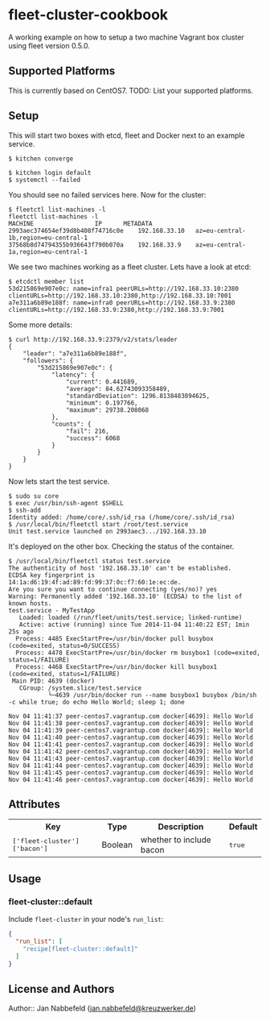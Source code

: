 # fleet-cluster-cookbook

A working example on how to setup a two machine Vagrant box cluster using fleet version 0.5.0.

## Supported Platforms

This is currently based on CentOS7. 
TODO: List your supported platforms.

## Setup

This will start two boxes with etcd, fleet and Docker next to an example service.

```
$ kitchen converge
```

```
$ kitchen login default
$ systemctl --failed
```

You should see no failed services here. Now for the cluster:

```
$ fleetctl list-machines -l
fleetctl list-machines -l
MACHINE					IP		METADATA
2993aec374654ef39d8b408f74716c0e	192.168.33.10	az=eu-central-1b,region=eu-central-1
37568b8d74794355b936643f790b070a	192.168.33.9	az=eu-central-1a,region=eu-central-1
```

We see two machines working as a fleet cluster. Lets have a look at etcd:

```
$ etcdctl member list
53d215869e907e0c: name=infra1 peerURLs=http://192.168.33.10:2380 clientURLs=http://192.168.33.10:2380,http://192.168.33.10:7001
a7e311a6b89e188f: name=infra0 peerURLs=http://192.168.33.9:2380 clientURLs=http://192.168.33.9:2380,http://192.168.33.9:7001
```

Some more details:

```
$ curl http://192.168.33.9:2379/v2/stats/leader
{
    "leader": "a7e311a6b89e188f",
    "followers": {
        "53d215869e907e0c": {
            "latency": {
                "current": 0.441689,
                "average": 84.62743093358489,
                "standardDeviation": 1296.8138483894625,
                "minimum": 0.197766,
                "maximum": 29738.208068
            },
            "counts": {
                "fail": 216,
                "success": 6068
            }
        }
    }
}
```

Now lets start the test service.

```
$ sudo su core
$ exec /usr/bin/ssh-agent $SHELL
$ ssh-add
Identity added: /home/core/.ssh/id_rsa (/home/core/.ssh/id_rsa)
$ /usr/local/bin/fleetctl start /root/test.service
Unit test.service launched on 2993aec3.../192.168.33.10
```

It's deployed on the other box. Checking the status of the container.

```
$ /usr/local/bin/fleetctl status test.service
The authenticity of host '192.168.33.10' can't be established.
ECDSA key fingerprint is 14:1a:d6:19:4f:ad:89:fd:99:37:0c:f7:60:1e:ec:de.
Are you sure you want to continue connecting (yes/no)? yes
Warning: Permanently added '192.168.33.10' (ECDSA) to the list of known hosts.
test.service - MyTestApp
   Loaded: loaded (/run/fleet/units/test.service; linked-runtime)
   Active: active (running) since Tue 2014-11-04 11:40:22 EST; 1min 25s ago
  Process: 4485 ExecStartPre=/usr/bin/docker pull busybox (code=exited, status=0/SUCCESS)
  Process: 4478 ExecStartPre=/usr/bin/docker rm busybox1 (code=exited, status=1/FAILURE)
  Process: 4468 ExecStartPre=/usr/bin/docker kill busybox1 (code=exited, status=1/FAILURE)
 Main PID: 4639 (docker)
   CGroup: /system.slice/test.service
           └─4639 /usr/bin/docker run --name busybox1 busybox /bin/sh -c while true; do echo Hello World; sleep 1; done

Nov 04 11:41:37 peer-centos7.vagrantup.com docker[4639]: Hello World
Nov 04 11:41:38 peer-centos7.vagrantup.com docker[4639]: Hello World
Nov 04 11:41:39 peer-centos7.vagrantup.com docker[4639]: Hello World
Nov 04 11:41:40 peer-centos7.vagrantup.com docker[4639]: Hello World
Nov 04 11:41:41 peer-centos7.vagrantup.com docker[4639]: Hello World
Nov 04 11:41:42 peer-centos7.vagrantup.com docker[4639]: Hello World
Nov 04 11:41:43 peer-centos7.vagrantup.com docker[4639]: Hello World
Nov 04 11:41:44 peer-centos7.vagrantup.com docker[4639]: Hello World
Nov 04 11:41:45 peer-centos7.vagrantup.com docker[4639]: Hello World
Nov 04 11:41:46 peer-centos7.vagrantup.com docker[4639]: Hello World
```

## Attributes

<table>
  <tr>
    <th>Key</th>
    <th>Type</th>
    <th>Description</th>
    <th>Default</th>
  </tr>
  <tr>
    <td><tt>['fleet-cluster']['bacon']</tt></td>
    <td>Boolean</td>
    <td>whether to include bacon</td>
    <td><tt>true</tt></td>
  </tr>
</table>

## Usage

### fleet-cluster::default

Include `fleet-cluster` in your node's `run_list`:

```json
{
  "run_list": [
    "recipe[fleet-cluster::default]"
  ]
}
```

## License and Authors

Author:: Jan Nabbefeld (jan.nabbefeld@kreuzwerker.de)

